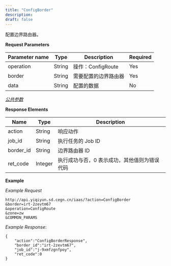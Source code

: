 ```yaml
---
title: "ConfigBorder"
description: 
draft: false
---
```




配置边界路由器。


**Request Parameters**

| Parameter name | Type | Description | Required |
| --- | --- | --- | --- |
| operation | String | 操作：ConfigRoute | Yes |
| border | String | 需要配置的边界路由器 | Yes |
| data | String | 配置的数据 | No |

[_公共参数_](../../../parameters/)

**Response Elements**

| Name | Type | Description |
| --- | --- | --- |
| action | String | 响应动作 |
| job_id | String | 执行任务的 Job ID |
| border_id | String | 边界路由器 ID |
| ret_code | Integer | 执行成功与否，0 表示成功，其他值则为错误代码 |

**Example**

_Example Request_

```
http://api.yiqiyun.sd.cegn.cn/iaas/?action=ConfigBorder
&border=irt-2zevtm67
&operation=ConfigRoute
&zone=zw
&COMMON_PARAMS
```

_Example Response_:

```
{
    "action":"ConfigBorderResponse",
    "border_id":"irt-2zevtm67",
    "job_id":"j-9xmfzgnfpoy",
    "ret_code":0
}
```

